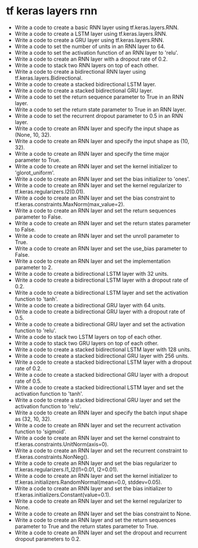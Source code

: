 # tf keras layers rnn

- Write a code to create a basic RNN layer using tf.keras.layers.RNN.
- Write a code to create a LSTM layer using tf.keras.layers.RNN.
- Write a code to create a GRU layer using tf.keras.layers.RNN.
- Write a code to set the number of units in an RNN layer to 64.
- Write a code to set the activation function of an RNN layer to 'relu'.
- Write a code to create an RNN layer with a dropout rate of 0.2.
- Write a code to stack two RNN layers on top of each other.
- Write a code to create a bidirectional RNN layer using tf.keras.layers.Bidirectional.
- Write a code to create a stacked bidirectional LSTM layer.
- Write a code to create a stacked bidirectional GRU layer.
- Write a code to set the return sequence parameter to True in an RNN layer.
- Write a code to set the return state parameter to True in an RNN layer.
- Write a code to set the recurrent dropout parameter to 0.5 in an RNN layer.
- Write a code to create an RNN layer and specify the input shape as (None, 10, 32).
- Write a code to create an RNN layer and specify the input shape as (10, 32).
- Write a code to create an RNN layer and specify the time major parameter to True.
- Write a code to create an RNN layer and set the kernel initializer to 'glorot_uniform'.
- Write a code to create an RNN layer and set the bias initializer to 'ones'.
- Write a code to create an RNN layer and set the kernel regularizer to tf.keras.regularizers.l2(0.01).
- Write a code to create an RNN layer and set the bias constraint to tf.keras.constraints.MaxNorm(max_value=2).
- Write a code to create an RNN layer and set the return sequences parameter to False.
- Write a code to create an RNN layer and set the return states parameter to False.
- Write a code to create an RNN layer and set the unroll parameter to True.
- Write a code to create an RNN layer and set the use_bias parameter to False.
- Write a code to create an RNN layer and set the implementation parameter to 2.
- Write a code to create a bidirectional LSTM layer with 32 units.
- Write a code to create a bidirectional LSTM layer with a dropout rate of 0.2.
- Write a code to create a bidirectional LSTM layer and set the activation function to 'tanh'.
- Write a code to create a bidirectional GRU layer with 64 units.
- Write a code to create a bidirectional GRU layer with a dropout rate of 0.5.
- Write a code to create a bidirectional GRU layer and set the activation function to 'relu'.
- Write a code to stack two LSTM layers on top of each other.
- Write a code to stack two GRU layers on top of each other.
- Write a code to create a stacked bidirectional LSTM layer with 128 units.
- Write a code to create a stacked bidirectional GRU layer with 256 units.
- Write a code to create a stacked bidirectional LSTM layer with a dropout rate of 0.2.
- Write a code to create a stacked bidirectional GRU layer with a dropout rate of 0.5.
- Write a code to create a stacked bidirectional LSTM layer and set the activation function to 'tanh'.
- Write a code to create a stacked bidirectional GRU layer and set the activation function to 'relu'.
- Write a code to create an RNN layer and specify the batch input shape as (32, 10, 32).
- Write a code to create an RNN layer and set the recurrent activation function to 'sigmoid'.
- Write a code to create an RNN layer and set the kernel constraint to tf.keras.constraints.UnitNorm(axis=0).
- Write a code to create an RNN layer and set the recurrent constraint to tf.keras.constraints.NonNeg().
- Write a code to create an RNN layer and set the bias regularizer to tf.keras.regularizers.l1_l2(l1=0.01, l2=0.01).
- Write a code to create an RNN layer and set the kernel initializer to tf.keras.initializers.RandomNormal(mean=0.0, stddev=0.05).
- Write a code to create an RNN layer and set the bias initializer to tf.keras.initializers.Constant(value=0.1).
- Write a code to create an RNN layer and set the kernel regularizer to None.
- Write a code to create an RNN layer and set the bias constraint to None.
- Write a code to create an RNN layer and set the return sequences parameter to True and the return states parameter to True.
- Write a code to create an RNN layer and set the dropout and recurrent dropout parameters to 0.2.